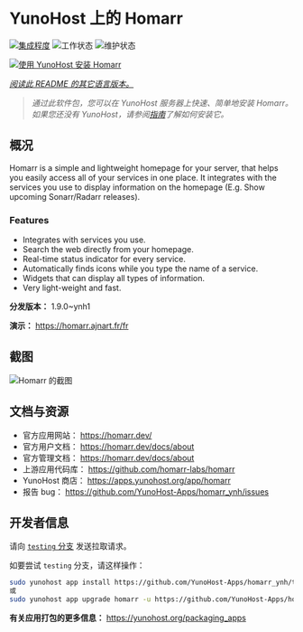 <!--
注意：此 README 由 <https://github.com/YunoHost/apps/tree/master/tools/readme_generator> 自动生成
请勿手动编辑。
-->

# YunoHost 上的 Homarr

[![集成程度](https://apps.yunohost.org/badge/integration/homarr)](https://ci-apps.yunohost.org/ci/apps/homarr/)
![工作状态](https://apps.yunohost.org/badge/state/homarr)
![维护状态](https://apps.yunohost.org/badge/maintained/homarr)

[![使用 YunoHost 安装 Homarr](https://install-app.yunohost.org/install-with-yunohost.svg)](https://install-app.yunohost.org/?app=homarr)

*[阅读此 README 的其它语言版本。](./ALL_README.md)*

> *通过此软件包，您可以在 YunoHost 服务器上快速、简单地安装 Homarr。*  
> *如果您还没有 YunoHost，请参阅[指南](https://yunohost.org/install)了解如何安装它。*

## 概况

Homarr is a simple and lightweight homepage for your server, that helps you easily access all of your services in one place.
It integrates with the services you use to display information on the homepage (E.g. Show upcoming Sonarr/Radarr releases).

### Features

- Integrates with services you use.
- Search the web directly from your homepage.
- Real-time status indicator for every service.
- Automatically finds icons while you type the name of a service.
- Widgets that can display all types of information.
- Very light-weight and fast.


**分发版本：** 1.9.0~ynh1

**演示：** <https://homarr.ajnart.fr/fr>

## 截图

![Homarr 的截图](./doc/screenshots/screenshot.png)

## 文档与资源

- 官方应用网站： <https://homarr.dev/>
- 官方用户文档： <https://homarr.dev/docs/about>
- 官方管理文档： <https://homarr.dev/docs/about>
- 上游应用代码库： <https://github.com/homarr-labs/homarr>
- YunoHost 商店： <https://apps.yunohost.org/app/homarr>
- 报告 bug： <https://github.com/YunoHost-Apps/homarr_ynh/issues>

## 开发者信息

请向 [`testing` 分支](https://github.com/YunoHost-Apps/homarr_ynh/tree/testing) 发送拉取请求。

如要尝试 `testing` 分支，请这样操作：

```bash
sudo yunohost app install https://github.com/YunoHost-Apps/homarr_ynh/tree/testing --debug
或
sudo yunohost app upgrade homarr -u https://github.com/YunoHost-Apps/homarr_ynh/tree/testing --debug
```

**有关应用打包的更多信息：** <https://yunohost.org/packaging_apps>
